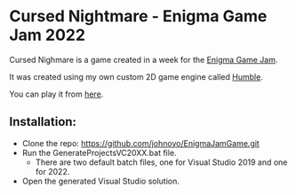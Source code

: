 # Cursed Nightmare - Enigma Game Jam 2022

Cursed Nighmare is a game created in a week for the [Enigma Game Jam](https://itch.io/jam/the-enigma-game-jam).

It was created using my own custom 2D game engine called [Humble](https://github.com/johnoyo/Humble).

You can play it from [here](https://johnoyo.itch.io/cursed-nightmare).

Installation:
-------------

- Clone the repo: https://github.com/johnoyo/EnigmaJamGame.git
- Run the GenerateProjectsVC20XX.bat file.
    - There are two default batch files, one for Visual Studio 2019 and one for 2022.
- Open the generated Visual Studio solution.
